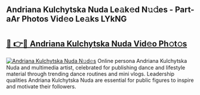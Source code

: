 ## Andriana Kulchytska Nuda Le𝚊k𝚎d N𝚞𝚍es - Part-aAr Photos Vid𝚎o Le𝚊ks LYkNG

# <h2><a href="http://fbduff.evod.top/?m=Andriana+Kulchytska+Nuda">🔗 👉🔴 Andriana Kulchytska Nuda Vid𝚎o Ph𝚘t𝚘s</a></h2>

[![Andriana Kulchytska Nuda N𝚞d𝚎s](https://i.imgur.com/8V9OHl7.gif)](http://fbduff.evod.top/?m=Andriana+Kulchytska+Nuda)
Online persona Andriana Kulchytska Nuda and multimedia artist, celebrated for publishing dance and lifestyle material through trending dance routines and mini vlogs. Leadership qualities Andriana Kulchytska Nuda are essential for public figures to inspire and motivate their followers. 
